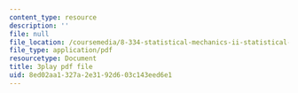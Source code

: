 ```yaml
---
content_type: resource
description: ''
file: null
file_location: /coursemedia/8-334-statistical-mechanics-ii-statistical-physics-of-fields-spring-2014/8ed02aa1327a2e3192d603c143eed6e1_1581262.pdf
file_type: application/pdf
resourcetype: Document
title: 3play pdf file
uid: 8ed02aa1-327a-2e31-92d6-03c143eed6e1
---
```

